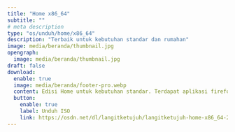 ```yaml
---
title: "Home x86_64"
subtitle: ""
# meta description
type: "os/unduh/home/x86_64"
description: "Terbaik untuk kebutuhan standar dan rumahan"
image: media/beranda/thumbnail.jpg
opengraph:
  image: media/beranda/thumbnail.jpg
draft: false
download:
  enable: true
  image: media/beranda/footer-pro.webp
  content: Edisi Home untuk kebutuhan standar. Terdapat aplikasi firefox, inkscape, gimp, libreoffice, codec audio dan video. Serta mendukung aplikasi nonfree seperti nvidia, zoom, discord dan lainnya.
  button:
    enable: true
    label: Unduh ISO
    link: https://osdn.net/dl/langitketujuh/langitketujuh-home-x86_64-20220710.iso
---
```

